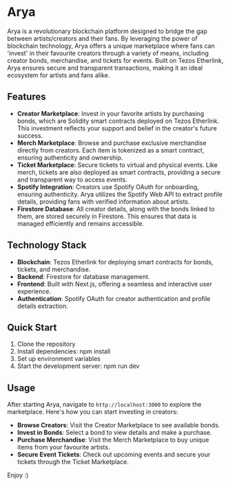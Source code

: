 # Arya

Arya is a revolutionary blockchain platform designed to bridge the gap between artists/creators and their fans. 
By leveraging the power of blockchain technology, Arya offers a unique marketplace where fans can 'invest' in their favourite creators through a variety of means, including creator bonds, merchandise, and tickets for events. 
Built on Tezos Etherlink, Arya ensures secure and transparent transactions, making it an ideal ecosystem for artists and fans alike.

## Features

- **Creator Marketplace**: Invest in your favorite artists by purchasing bonds, which are Solidity smart contracts deployed on Tezos Etherlink. This investment reflects your support and belief in the creator's future success.
- **Merch Marketplace**: Browse and purchase exclusive merchandise directly from creators. Each item is tokenized as a smart contract, ensuring authenticity and ownership.
- **Ticket Marketplace**: Secure tickets to virtual and physical events. Like merch, tickets are also deployed as smart contracts, providing a secure and transparent way to access events.
- **Spotify Integration**: Creators use Spotify OAuth for onboarding, ensuring authenticity. Arya utilizes the Spotify Web API to extract profile details, providing fans with verified information about artists.
- **Firestore Database**: All creator details, along with the bonds linked to them, are stored securely in Firestore. This ensures that data is managed efficiently and remains accessible.

## Technology Stack

- **Blockchain**: Tezos Etherlink for deploying smart contracts for bonds, tickets, and merchandise.
- **Backend**: Firestore for database management.
- **Frontend**: Built with Next.js, offering a seamless and interactive user experience.
- **Authentication**: Spotify OAuth for creator authentication and profile details extraction.

## Quick Start

1. Clone the repository
2. Install dependencies: npm install
3. Set up environment variables
4. Start the development server: npm run dev

## Usage

After starting Arya, navigate to `http://localhost:3000` to explore the marketplace. Here's how you can start investing in creators:

- **Browse Creators**: Visit the Creator Marketplace to see available bonds.
- **Invest in Bonds**: Select a bond to view details and make a purchase.
- **Purchase Merchandise**: Visit the Merch Marketplace to buy unique items from your favourite artists.
- **Secure Event Tickets**: Check out upcoming events and secure your tickets through the Ticket Marketplace.

Enjoy :)







